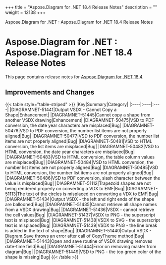 +++
title = "Aspose.Diagram for .NET 18.4 Release Notes" 
description = "" 
weight = 12138 
+++

Aspose.Diagram for .NET : Aspose.Diagram for .NET 18.4 Release Notes  

# Aspose.Diagram for .NET : Aspose.Diagram for .NET 18.4 Release Notes


This page contains release notes for [Aspose.Diagram for .NET 18.4](https://www.nuget.org/packages/Aspose.Diagram/18.4.0).

## Improvements and Changes

{{< table style="table-striped" >}}
|Key|Summary|Category|
|:----|:----|:----|
|DIAGRAMNET-51441|Output VSDX - Cannot Copy a Shape|Enhancement|
|DIAGRAMNET-51445|Cannot copy a shape from another VSDX drawing|Enhancement|
|DIAGRAMNET-50475|VSD to PDF conversion, the date year characters are misplaced|Bug|
|DIAGRAMNET-50476|VSD to PDF conversion, the number list items are not properly aligned|Bug|
|DIAGRAMNET-50477|VSD to PDF conversion, the number list items are not properly aligned|Bug|
|DIAGRAMNET-50481|VSD to HTML conversion, the list items are misplaced|Bug|
|DIAGRAMNET-50482|VSD to HTML conversion, the date year characters are misplaced|Bug|
|DIAGRAMNET-50483|VSD to HTML conversion, the table column values are misplaced|Bug|
|DIAGRAMNET-50484|VSD to HTML conversion, the number list items are not properly aligned|Bug|
|DIAGRAMNET-50485|VSD to HTML conversion, the number list items are not properly aligned|Bug|
|DIAGRAMNET-50486|VSD to PDF conversion, slash character between the value is misplaced|Bug|
|DIAGRAMNET-51112|Trapezoid shapes are not being rendered properly on converting a VDX to EMF|Bug|
|DIAGRAMNET-51113|The text of the circles is misplaced on converting a VDX to EMF|Bug|
|DIAGRAMNET-51434|Output VSDX - the left and right ends of the shape are ballooned|Bug|
|DIAGRAMNET-51435|Cannot retrieve all shape names from a VSDX drawing|Bug|
|DIAGRAMNET-51436|VSDX - cannot retrieve the cell values|Bug|
|DIAGRAMNET-51437|VSDX to PNG - the superscript text is misplaced|Bug|
|DIAGRAMNET-51438|VSDX to SVG - the superscript text is misplaced|Bug|
|DIAGRAMNET-51439|VSDX to PNG - the line break is added in the text of shape|Bug|
|DIAGRAMNET-51440|Output VSDX - Diagram.Save throws an error after call of CopyTheme method|Bug|
|DIAGRAMNET-51443|Open and save routine of VSDX drawing removes date-time field|Bug|
|DIAGRAMNET-51444|Error on removing master from diagram|Bug|
|DIAGRAMNET-51449|VSD to PNG - the top green color of the shape is missing|Bug|
{{< /table >}}

